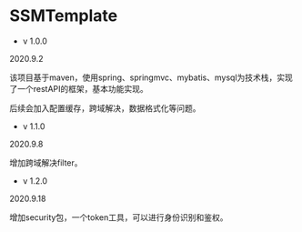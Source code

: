 # SSMTemplate

* v 1.0.0

2020.9.2

该项目基于maven，使用spring、springmvc、mybatis、mysql为技术栈，实现了一个restAPI的框架，基本功能实现。

后续会加入配置缓存，跨域解决，数据格式化等问题。

* v 1.1.0

2020.9.8

增加跨域解决filter。

* v 1.2.0

2020.9.18

增加security包，一个token工具，可以进行身份识别和鉴权。
